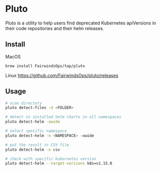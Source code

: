 # Pluto
Pluto is a utility to help users find deprecated Kubernetes apiVersions in their code repositories and their helm releases.

## Install
MacOS
```
brew install FairwindsOps/tap/pluto
```
Linux
https://github.com/FairwindsOps/pluto/releases

## Usage
```sh
# scan directory
pluto detect-files -d <FOLDER>

# detect in installed helm charts in all namespaces
pluto detect-helm -owide

# select specific namespace
pluto detect-helm -n <NAMESPACE> -owide

# put the result in CSV file
pluto detect-helm -o csv

# check with specific kubernetes version
pluto detect-helm --target-versions k8s=v1.15.0
```